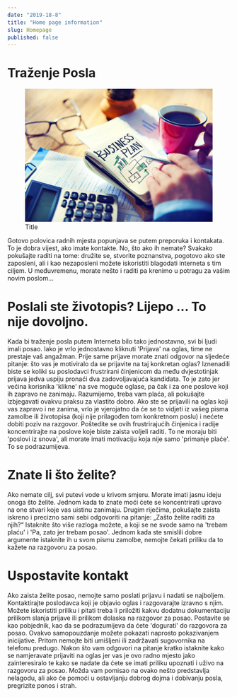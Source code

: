 ```yaml
---
date: "2019-18-8"
title: "Home page information"
slug: Homepage
published: false
---
```


# Traženje Posla

<figure class="figure">
    <img src="./images/home.jpg" alt="Title"/>
    <figcaption class="figure__caption">Title</figcaption>
</figure>

Gotovo polovica radnih mjesta popunjava se putem preporuka i kontakata.
To je dobra vijest, ako imate kontakte. No, što ako ih nemate? Svakako pokušajte raditi na tome: družite se, stvorite poznanstva, 
pogotovo ako ste zaposleni, ali i kao nezaposleni možete iskoristiti blagodati interneta s tim ciljem.
U međuvremenu, morate nešto i raditi pa krenimo u potragu za vašim novim poslom…
	
# Poslali ste životopis? Lijepo ... To nije dovoljno.
Kada bi traženje posla putem Interneta bilo tako jednostavno, svi bi ljudi imali posao.
Iako je vrlo jednostavno kliknuti 'Prijava' na oglas, time ne prestaje vaš angažman. Prije same prijave morate znati odgovor na sljedeće pitanje: što vas je motiviralo da se prijavite na taj konkretan oglas?
Iznenadili biste se koliki su poslodavci frustrirani činjenicom da među dvjestotinjak prijava jedva uspiju pronaći dva zadovoljavajuća kandidata.
To je zato jer većina korisnika 'klikne' na sve moguće oglase, pa čak i za one poslove koji ih zapravo ne zanimaju. Razumijemo, treba vam plaća, ali pokušajte izbjegavati ovakvu praksu za vlastito dobro.
Ako ste se prijavili na oglas koji vas zapravo i ne zanima, vrlo je vjerojatno da će se to vidjeti iz vašeg pisma zamolbe ili životopisa (koji nije prilagođen tom konkretnom poslu) i nećete dobiti poziv na razgovor.
Poštedite se ovih frustrirajućih činjenica i radije koncentrirajte na poslove koje biste zaista voljeli raditi.
To ne moraju biti 'poslovi iz snova', ali morate imati motivaciju koja nije samo 'primanje plaće'. To se podrazumijeva.

# Znate li što želite?
Ako nemate cilj, svi putevi vode u krivom smjeru. Morate imati jasnu ideju onoga što želite. Jednom kada to znate moći ćete se koncentrirati upravo na one stvari koje vas uistinu zanimaju.
Drugim riječima, pokušajte zaista iskreno i precizno sami sebi odgovoriti na pitanje: „Zašto želite raditi za njih?“ Istaknite što više razloga možete, a koji se ne svode samo na 'trebam plaću' i 'Pa, zato jer trebam posao'.
Jednom kada ste smislili dobre argumente istaknite ih u svom pismu zamolbe, nemojte čekati priliku da to kažete na razgovoru za posao.

# Uspostavite kontakt

Ako zaista želite posao, nemojte samo poslati prijavu i nadati se najboljem. Kontaktirajte poslodavca koji je objavio oglas i razgovarajte izravno s njim.
Možete iskoristiti priliku i pitati treba li priložiti kakvu dodatnu dokumentaciju prilikom slanja prijave ili prilikom dolaska na razgovor za posao. Postavite se kao pobjednik,
kao da se podrazumijeva da ćete 'dogurati' do razgovora za posao. Ovakvo samopouzdanje možete pokazati naprosto pokazivanjem inicijative.
Pritom nemojte biti umišljeni ili zadržavati sugovornika na telefonu predugo. Nakon što vam odgovori na pitanje kratko istaknite kako se namjeravate prijaviti na oglas jer vas je ovo radno mjesto jako zainteresiralo
te kako se nadate da ćete se imati priliku upoznati i uživo na razgovoru za posao. Možda vam pomisao na ovako nešto predstavlja nelagodu, ali ako će pomoći u ostavljanju dobrog dojma i dobivanju posla, pregrizite ponos i strah.